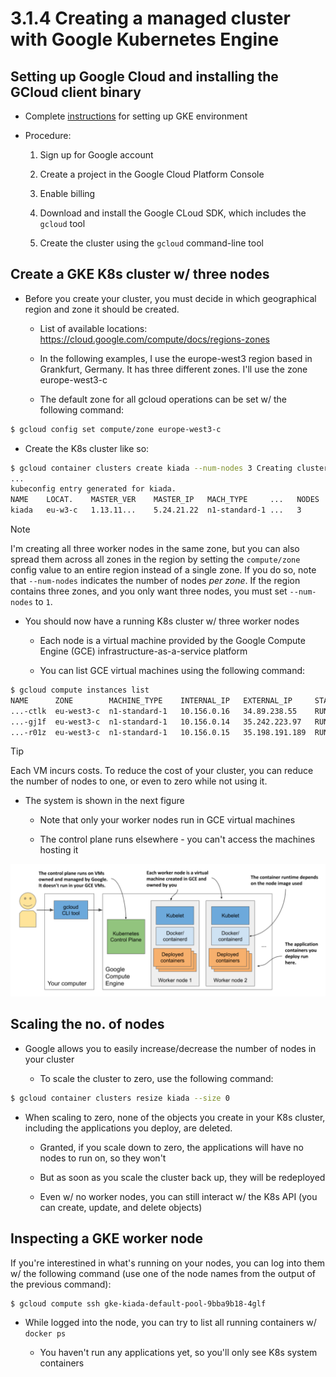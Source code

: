 # 3.1.4 Creating a managed cluster with Google Kubernetes Engine

## Setting up Google Cloud and installing the GCloud client binary

* Complete [instructions](https://cloud.google.com/container-engine/docs/before-you-begin) for setting up GKE environment

* Procedure:

    1. Sign up for Google account

    2. Create a project in the Google Cloud Platform Console

    3. Enable billing

    4. Download and install the Google CLoud SDK, which includes the `gcloud` tool

    5. Create the cluster using the `gcloud` command-line tool

## Create a GKE K8s cluster w/ three nodes

* Before you create your cluster, you must decide in which geographical region and zone it should be created.

    * List of available locations: https://cloud.google.com/compute/docs/regions-zones

    * In the following examples, I use the europe-west3 region based in Grankfurt, Germany. It has three different zones. I'll use the zone europe-west3-c

    * The default zone for all gcloud operations can be set w/ the following command:

```zsh
$ gcloud config set compute/zone europe-west3-c
```

* Create the K8s cluster like so:

```zsh
$ gcloud container clusters create kiada --num-nodes 3 Creating cluster kiada in europe-west3-c...
...
kubeconfig entry generated for kiada.
NAME    LOCAT.    MASTER_VER    MASTER_IP   MACH_TYPE     ...   NODES   STATUS
kiada   eu-w3-c   1.13.11...    5.24.21.22  n1-standard-1 ...   3       RUNNING
```

> [!NOTE]
> 
> I'm creating all three worker nodes in the same zone, but you can also spread them across all zones in the region by setting the `compute/zone` config value to an entire region instead of a single zone. If you do so, note that `--num-nodes` indicates the number of nodes _per zone_. If the region contains three zones, and you only want three nodes, you must set `--num-nodes` to `1`.

* You should now have a running K8s cluster w/ three worker nodes

    * Each node is a virtual machine provided by the Google Compute Engine (GCE) infrastructure-as-a-service platform

    * You can list GCE virtual machines using the following command:

```zsh
$ gcloud compute instances list
NAME      ZONE        MACHINE_TYPE    INTERNAL_IP   EXTERNAL_IP     STATUS 
...-ctlk  eu-west3-c  n1-standard-1   10.156.0.16   34.89.238.55    RUNNING
...-gj1f  eu-west3-c  n1-standard-1   10.156.0.14   35.242.223.97   RUNNING 
...-r01z  eu-west3-c  n1-standard-1   10.156.0.15   35.198.191.189  RUNNING
```

> [!TIP]
> 
> Each VM incurs costs. To reduce the cost of your cluster, you can reduce the number of nodes to one, or even to zero while not using it.

* The system is shown in the next figure

    * Note that only your worker nodes run in GCE virtual machines

    * The control plane runs elsewhere - you can't access the machines hosting it

![Fig. 1 Your K8s cluster in Google Kubernetes Engine](../../../../img/cluster-management/management-tools/google-kubernetes-engine/diag01.png)

## Scaling the no. of nodes

* Google allows you to easily increase/decrease the number of nodes in your cluster

    * To scale the cluster to zero, use the following command:

```zsh
$ gcloud container clusters resize kiada --size 0
```

* When scaling to zero, none of the objects you create in your K8s cluster, including the applications you deploy, are deleted.

    * Granted, if you scale down to zero, the applications will have no nodes to run on, so they won't

    * But as soon as you scale the cluster back up, they will be redeployed

    * Even w/ no worker nodes, you can still interact w/ the K8s API (you can create, update, and delete objects)

## Inspecting a GKE worker node

If you're interestined in what's running on your nodes, you can log into them w/ the following command (use one of the node names from the output of the previous command):

```zsh
$ gcloud compute ssh gke-kiada-default-pool-9bba9b18-4glf
```

* While logged into the node, you can try to list all running containers w/ `docker ps`

    * You haven't run any applications yet, so you'll only see K8s system containers
